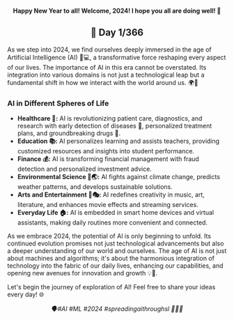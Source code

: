 <p align="center"><strong>Happy New Year to all! Welcome, 2024! I hope you all are doing well! 🎉</strong></p>

<h2 align="center">🌟 Day 1/366</h2>

<p>As we step into 2024, we find ourselves deeply immersed in the age of Artificial Intelligence (AI) 🧠💻, a transformative force reshaping every aspect of our lives. The importance of AI in this era cannot be overstated. Its integration into various domains is not just a technological leap but a fundamental shift in how we interact with the world around us. 🌍🔄</p>

<h3>AI in Different Spheres of Life</h3>

<ul>
  <li><strong>Healthcare 🏥:</strong> AI is revolutionizing patient care, diagnostics, and research with early detection of diseases 🦠, personalized treatment plans, and groundbreaking drugs 💊.</li>
  <li><strong>Education 📚:</strong> AI personalizes learning and assists teachers, providing customized resources and insights into student performance.</li>
  <li><strong>Finance 💰:</strong> AI is transforming financial management with fraud detection and personalized investment advice.</li>
  <li><strong>Environmental Science 🌿🌏:</strong> AI fights against climate change, predicts weather patterns, and develops sustainable solutions.</li>
  <li><strong>Arts and Entertainment 🎨🎭:</strong> AI redefines creativity in music, art, literature, and enhances movie effects and streaming services.</li>
  <li><strong>Everyday Life 🏠:</strong> AI is embedded in smart home devices and virtual assistants, making daily routines more convenient and connected.</li>
</ul>

<p>As we embrace 2024, the potential of AI is only beginning to unfold. Its continued evolution promises not just technological advancements but also a deeper understanding of our world and ourselves. The age of AI is not just about machines and algorithms; it's about the harmonious integration of technology into the fabric of our daily lives, enhancing our capabilities, and opening new avenues for innovation and growth 💡🚀.</p>

<p>Let's begin the journey of exploration of AI! Feel free to share your ideas every day! 🌐</p>

<p align="center">
  <em>🗣️#AI #ML #2024 #spreadingaithroughsl 🤖🌐🎉</em>
</p>
